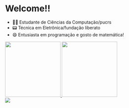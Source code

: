 <h1> Welcome!!</h1>

- 👨‍💻 Estudante de Ciências da Computação/pucrs
- 📟 Técnica em Eletrônica/fundação liberato
- 😄 Entusiasta em programação e gosto de matemática!

<div>
  <a href="https://github.com/lusostisso">
  <img height="180em" src="https://github-readme-stats.vercel.app/api?username=lusostisso&theme=nightowl&show_icons=true&count_private=true"/>
  <img height="180em" src="https://github-readme-stats.vercel.app/api/top-langs/?username=lusostisso&theme=nightowl&layout=compact"/>
  
</div>


<div>
<a href="mailto:luanar.sostisso@gmail.com"><img src="https://img.shields.io/badge/Gmail-D14836?style=for-the-badge&logo=gmail&logoColor=white"></a>
</div>
